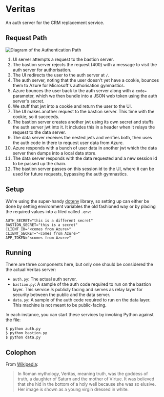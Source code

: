 # Veritas

An auth server for the CRM replacement service.


## Request Path

![Diagram of the Authentication Path](auth-path.png)

1. UI server attempts a request to the bastion server.
2. The bastion server rejects the request (400) with a message to visit
   the auth server for authorisation.
3. The UI redirects the user to the auth server at `/`.
4. The auth server, noting that the user doesn't yet have a cookie,
   bounces them to Azure for Microsoft's authorisation gymnastics.
5. Azure bounces the user back to the auth server along with a `code=`
   parameter, which we then bundle into a JSON web token using the
   auth server's secret.
6. We stuff that jwt into a cookie and return the user to the UI.
7. The UI makes another request to the bastion server.  This time with
   the cookie, so it succeeds.
8. The bastion server creates another jwt using its own secret and
   stuffs the auth server jwt into it.  It includes this in a header
   when it relays the request to the data server.
9. The data server receives the nested jwts and verifies both, then uses
   the auth code in there to request user data from Azure.
10. Azure responds with a bunch of user data in another jwt which the
   data server then dumps into a local data store.
11. The data server responds with the data requested and a new session
   id to be passed up the chain.
12. The bastion server passes on this session id to the UI, where it can
   be used for future requests, bypassing the auth gymnastics.


## Setup

We're using the super-handy [dotenv](https://github.com/theskumar/python-dotenv)
library, so setting up can either be done by setting environment
variables the old fashioned way or by placing the required values into
a filed called `.env`:

    AUTH_SECRET="this is a different secret"
    BASTION_SECRET="this is a secret"
    CLIENT_ID="<comes from Azure>"
    CLIENT_SECRET="<comes from Azure>"
    APP_TOKEN="<comes from Azure>"


## Running

There are three components here, but only one should be considered the
the actual Veritas server:

* `auth.py`: The actual auth server.
* `bastion.py`: A sample of the auth code required to run on the bastion
  layer.  This service *is* publicly facing and serves as relay layer
  for security between the public and the data server.
* `data.py`: A sample of the auth code required to run on the data
  layer.  This machine is not meant to be public-facing.

In each instance, you can start these services by invoking Python
against the file:

    $ python auth.py
    $ python bastion.py
    $ python data.py


## Colophon

From [Wikipedia](https://en.wikipedia.org/wiki/Veritas):

> In Roman mythology, Veritas, meaning truth, was the goddess of truth,
> a daughter of Saturn and the mother of Virtue. It was believed that
> she hid in the bottom of a holy well because she was so elusive. Her
> image is shown as a young virgin dressed in white.
